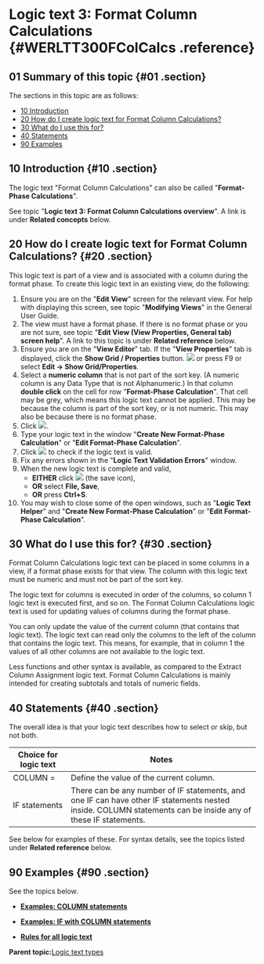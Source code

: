 # Logic text 3: Format Column Calculations {#WERLTT300FColCalcs .reference}

## 01 Summary of this topic {#01 .section}

The sections in this topic are as follows:

-   [10 Introduction](WERLTT300FColCalcs.md#10)
-   [20 How do I create logic text for Format Column Calculations?](WERLTT300FColCalcs.md#20)
-   [30 What do I use this for?](WERLTT300FColCalcs.md#30)
-   [40 Statements](WERLTT300FColCalcs.md#40)
-   [90 Examples](WERLTT300FColCalcs.md#90)

## 10 Introduction {#10 .section}

The logic text "Format Column Calculations" can also be called "**Format-Phase Calculations**".

See topic "**Logic text 3: Format Column Calculations overview**". A link is under **Related concepts** below.

## 20 How do I create logic text for Format Column Calculations? {#20 .section}

This logic text is part of a view and is associated with a column during the format phase. To create this logic text in an existing view, do the following:

1.  Ensure you are on the "**Edit View**" screen for the relevant view. For help with displaying this screen, see topic "**Modifying Views**" in the General User Guide.
2.  The view must have a format phase. If there is no format phase or you are not sure, see topic "**Edit View \(View Properties, General tab\) screen help**". A link to this topic is under **Related reference** below.
3.  Ensure you are on the "**View Editor**" tab. If the "**View Properties**" tab is displayed, click the **Show Grid / Properties** button. ![](images/Icon_Show_Grid_Props_01.gif) or press F9 or select **Edit -\> Show Grid/Properties**.
4.  Select a **numeric column** that is not part of the sort key. \(A numeric column is any Data Type that is not Alphanumeric.\) In that column **double click** on the cell for row "**Format-Phase Calculation**". That cell may be grey, which means this logic text cannot be applied. This may be because the column is part of the sort key, or is not numeric. This may also be because there is no format phase.
5.  Click ![](images/Icon_Three_Dots_01.gif).
6.  Type your logic text in the window "**Create New Format-Phase Calculation**" or "**Edit Format-Phase Calculation**".
7.  Click ![](images/Icon_ValidLT_02.gif) to check if the logic text is valid.
8.  Fix any errors shown in the "**Logic Text Validation Errors**" window.
9.  When the new logic text is complete and valid,
    -   **EITHER** click ![](images/Icon_Save_03.GIF) \(the save icon\),
    -   **OR** select **File, Save**,
    -   **OR** press **Ctrl+S**.
10. You may wish to close some of the open windows, such as "**Logic Text Helper**" and "**Create New Format-Phase Calculation**" or "**Edit Format-Phase Calculation**".

## 30 What do I use this for? {#30 .section}

Format Column Calculations logic text can be placed in some columns in a view, if a format phase exists for that view. The column with this logic text must be numeric and must not be part of the sort key.

The logic text for columns is executed in order of the columns, so column 1 logic text is executed first, and so on. The Format Column Calculations logic text is used for updating values of columns during the format phase.

You can only update the value of the current column \(that contains that logic text\). The logic text can read only the columns to the left of the column that contains the logic text. This means, for example, that in column 1 the values of all other columns are not available to the logic text.

Less functions and other syntax is available, as compared to the Extract Column Assignment logic text. Format Column Calculations is mainly intended for creating subtotals and totals of numeric fields.

## 40 Statements {#40 .section}

The overall idea is that your logic text describes how to select or skip, but not both.

|Choice for logic text|Notes|
|---------------------|-----|
|COLUMN =|Define the value of the current column.|
|IF statements|There can be any number of IF statements, and one IF can have other IF statements nested inside. COLUMN statements can be inside any of these IF statements.|

See below for examples of these. For syntax details, see the topics listed under **Related reference** below.

## 90 Examples {#90 .section}

See the topics below.

-   **[Examples: COLUMN statements](../html/WERLTT301Column.md)**  

-   **[Examples: IF with COLUMN statements](../html/WERLTT302IFColumn.md)**  

-   **[Rules for all logic text](../html/WERLTT999Rules.md)**  


**Parent topic:**[Logic text types](../html/WERLTT000Types.md)

